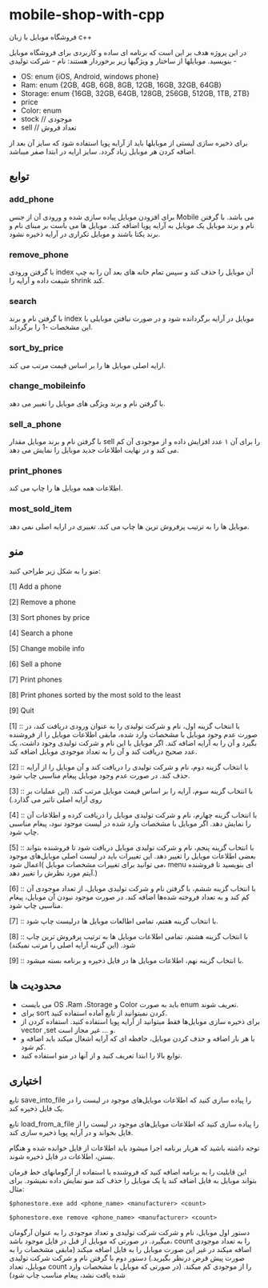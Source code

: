 # mobile-shop-with-cpp

فروشگاه موبایل با زبان c++ 

در این پروژه هدف بر این است که برنامه ای ساده و کاربردی برای فروشگاه موبایل بنویسید.
موبایلها از ساختار و ویژگیها زیر برخوردار هستند: 
نام -
شرکت تولیدی -
- OS: enum {iOS, Android, windows phone}
- Ram: enum {2GB, 4GB, 6GB, 8GB, 12GB, 16GB, 32GB, 64GB}
- Storage: enum {16GB, 32GB, 64GB, 128GB, 256GB, 512GB, 1TB, 2TB}
- price
- Color: enum
- stock // موجودی
- sell // تعداد فروش


برای ذخیره سازی لیستی از موبایلها باید از آرایه پویا استفاده شود که سایز آن بعد از اضافه کردن هر موبایل زیاد گردد.
سایز ارایه در ابتدا صفر میباشد.

## توابع

### add_phone
برای افزودن موبایل پیاده سازی شده و ورودی آن از جنس Mobile می باشد.
با گرفتن نام و برند موبایل یک موبایل به آرایه پویا اضافه کند.
موبایل ها می باست بر مبنای نام و برند یکتا باشند و موبایل تکراری در آرایه ذخیره نشود.

### remove_phone
با گرفتن ورودی index آن موبایل را حذف کند و سپس تمام حانه های بعد آن را به چپ شیفت داده و آرایه را shrink کند.
### search
با گرفتن نام و برند index موبایل در آرایه برگردانده شود و در صورت نیافتن موبایلی با این مشخصات -1  را برگرداند.
### sort_by_price
ارایه اصلی موبایل ها را بر اساس قیمت مرتب می کند.
### change_mobileinfo
با گرفتن نام و برند ویژگی های موبایل را تغییر می دهد.
### sell_a_phone
با گرفتن نام و برند موبایل مقدار sell  را برای آن ۱ عدد افزایش داده و از موجودی آن کم می کند و در نهایت اطلاعات جدید موبایل را نمایش می دهد.
### print_phones
اطلاعات همه موبایل ها را چاپ می کند.
### most_sold_item
موبایل ها را به ترتیب پرفروش ترین ها چاپ می کند.
تغییری در ارایه اصلی نمی دهد.

## منو


منو را به شکل زیر طراحی کنید:


[1] Add a phone

[2] Remove a phone

[3] Sort phones by price

[4] Search a phone

[5] Change mobile info

[6] Sell a phone

[7] Print phones

[8] Print phones sorted by the most sold to the least

[9] Quit

[1] :: با انتخاب گزینه اول، نام و شرکت تولیدی را به عنوان ورودی دریافت کند، در صورت عدم وجود موبایل با مشخصات وارد شده،
مابقی اطلاعات موبایل را از فروشنده بگیرد و آن را به آرایه اضافه کند. اگر موبایل با این نام و شرکت تولیدی وجود داشت، یک 
عدد صحیح دریافت کند و آن را به تعداد موجودی موبایل اضافه کند.

[2] :: با انتخاب گزینه دوم، نام و شرکت تولیدی را دریافت کند و آن موبایل را از آرایه حذف کند. در صورت عدم وجود موبایل پیغام 
مناسبی چاپ شود.

[3] :: با انتخاب گزینه سوم، آرایه را بر اساس قیمت موبایل مرتب کند. (این عملیات بر روی آرایه اصلی تاثیر می گذارد.)

[4] :: با انتخاب گزینه چهارم، نام و شرکت تولیدی موبایل را دریافت کرده و اطلاعات آن را نمایش دهد. اگر موبایل با مشخصات وارد 
شده در لیست موجود نبود، پیغام مناسبی چاپ شود.

[5] :: با انتخاب گزینه پنجم، نام و شرکت تولیدی موبایل دریافت شود تا فروشنده بتواند بعضی اطلاعات موبایل را تغییر دهد. این 
تغییرات باید در لیست اصلی موبایل‌های موجود اعمال شود( می توانید برای تغییرات مشخصات موبایل، menu ای بنویسید تا 
فروشنده آیتم مورد نظرش را تغییر دهد.)

[6] :: با انتخاب گزینه ششم، با گرفتن نام و شرکت تولیدی موبایل، از تعداد موجودی آن کم کند و به تعداد فروخته شده‌ها اضافه کند.
در صورت موجود نبودن آن موبایل، پیغام مناسبی چاپ شود.

[7] :: با انتخاب گزینه هفتم، تمامی اطالعات موبایل ها درلیست چاپ شود.

[8] :: با انتخاب گزینه هشتم، تمامی اطلاعات موبایل ها به ترتیب پرفروش ترین چاپ شود. (این گزینه آرایه اصلی را مرتب نمیکند)

[9] :: با انتخاب گزینه نهم، اطلاعات موبایل ها در فایل ذخیره و برنامه بسته میشود.

## محدودیت ها

- می بایست OS ،Ram ،Storage و Color باید به صورت enum تعریف شوند.
- برای sort کردن نمیتوانید از تابع آماده استفاده کنید.
- برای ذخیره سازی موبایل‌ها فقط میتوانید از آرایه پویا استفاده کنید. استفاده کردن از vector ,set و ... غیر مجاز است.
- با هر بار اضافه و حذف کردن موبایل، حافظه ای که آرایه اشغال میکند باید اضافه و کم شود. 
- توابع بالا را ابتدا تعریف کنید و از آنها در منو استفاده کنید.

## اختیاری

تابع save_into_file را پیاده سازی کنید که اطلاعات موبایل‌های موجود در لیست را در یک فایل ذخیره کند.

تابع load_from_a_file را پیاده سازی کنید که اطلاعات موبایل‌های موجود در لیست را از فایل بخواند و در آرایه
پویا ذخیره سازی کند.

توجه داشته باشید که هربار برنامه اجرا میشود باید اطلاعات از فایل خوانده شده و هنگام بستن، اطلاعات در فایل ذخیره 
شوند.

این قابلیت را به برنامه اضافه کنید که فروشنده با استفاده از آرگومانهای خط فرمان بتواند موبایل به فایل اضافه کند یا یک موبایل
را حذف کند منو نمایش داده نمیشود. برای مثال:

`` $phonestore.exe add <phone_name> <manufacturer> <count> ``

`` $phonestore.exe remove <phone_name> <manufacturer> <count> ``

دستور اول موبایل، نام و شرکت شرکت تولیدی و تعداد موجودی را به عنوان آرگومان میگیرد. در صورتی که موبایل از قبل در 
فایل موجود باشد، count را به تعداد موجودی اضافه میکند در غیر این صورت موبایل را به فایل اضافه میکند (مابقی مشخصات 
را به صورت پیش فرض درنظر بگیرید.)
دستور دوم با گرفتن نام و شرکت شرکت تولیدی موبایل، تعداد count را از موجودی کم میکند. (در صورتی که موبایل با 
مشخصات وارد شده یافت نشد، پیغام مناسب چاپ شود)
